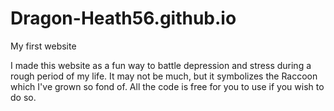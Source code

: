 # Dragon-Heath56.github.io
My first website

I made this website as a fun way to battle depression and stress during a rough period of my life. It may not be much, but it symbolizes the Raccoon which I've grown so fond of. All the code is free for you to use if you wish to do so.